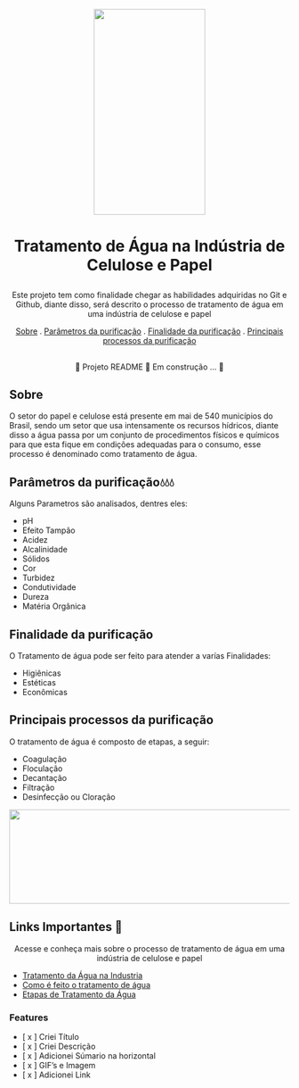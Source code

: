 <p align="center">
  <img width="200px" height= 369 src=https://user-images.githubusercontent.com/107508602/175390499-0c7410d8-19b7-489c-8312-99605fa8d04e.gif > 
   
</p>

  # <p align="center"> **Tratamento de Água na Indústria de Celulose e Papel** 
  
</p>

<p align="center"> Este projeto tem como finalidade chegar as habilidades adquiridas no Git e Github, diante disso, será descrito o processo de tratamento de água em uma indústria de celulose e papel </p>

</p>

<p align="center">
  <a href="#sobre">Sobre</a> .
  <a href="#sobre">Parâmetros da purificação</a> .
  <a href="#sobre">Finalidade da purificação</a> .
  <a href="#sobre">Principais processos da purificação</a> 
</p>
  
##
<p align="center">
    🚧  Projeto README 🚀 Em construção ... 🚧 
  
  </p>

##

  
## Sobre
<p> O setor do papel e celulose está presente em mai de 540 municípios do Brasil, sendo um setor que usa intensamente os recursos hídricos, diante disso a água passa por um conjunto de procedimentos físicos e químicos para que esta fique em condições adequadas para o consumo, esse processo é denominado como tratamento de água. 
</p>

## Parâmetros da purificação💧💧💧
<p> Alguns Parametros são analisados, dentres eles: 

- pH
- Efeito Tampão
- Acidez
- Alcalinidade
- Sólidos
- Cor
- Turbidez
- Condutividade
- Dureza
- Matéria Orgânica
</p>
  
## Finalidade da purificação
<p> O Tratamento de água pode ser feito para atender a varías Finalidades:

- Higiênicas
- Estéticas
- Econômicas
</p>

## Principais processos da purificação

<p> O tratamento de água é composto de etapas, a seguir: 

  - Coagulação
  - Floculação
  - Decantação
  - Filtração
  - Desinfecção ou Cloração
</p>


   
<p align="center">
  <img width="780px" height= 169 src=https://user-images.githubusercontent.com/107508602/175396855-6694ea74-67ca-4ada-a0ae-989ff5841032.png>

</p>

## **Links Importantes** 🔗
<p align="center"> Acesse e conheça mais sobre o processo de tratamento de água em uma indústria de celulose e papel </p>

 - [Tratamento da Água na Industria](https://www.youtube.com/watch?v=4JVZisQgRvU)
 - [Como é feito o tratamento de água](https://www.youtube.com/watch?v=cWBSF0VyiMI)
 - [Etapas de Tratamento da Água](https://www.youtube.com/watch?v=R6v27VpMte0)
 

### Features
- [ x ] Criei Título
- [ x ] Criei Descrição
- [ x ] Adicionei Súmario na horizontal
- [ x ] GIF’s e Imagem
- [ x ] Adicionei Link




  

